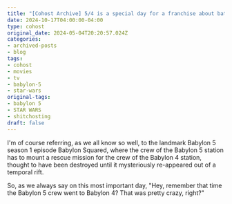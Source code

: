 ```yaml
---
title: "[Cohost Archive] 5/4 is a special day for a franchise about battling fascism in space"
date: 2024-10-17T04:00:00-04:00
type: cohost
original_date: 2024-05-04T20:20:57.024Z
categories:
- archived-posts
- blog
tags:
- cohost
- movies
- tv
- babylon-5
- star-wars
original-tags:
- babylon 5
- STAR WARS
- shitchosting
draft: false
---
```


I'm of course referring, as we all know so well, to the landmark Babylon 5 season 1 episode Babylon Squared, where the crew of the Babylon 5 station has to mount a rescue mission for the crew of the Babylon 4 station, thought to have been destroyed until it mysteriously re-appeared out of a temporal rift.

So, as we always say on this most important day, "Hey, remember that time the Babylon 5 crew went to Babylon 4? That was pretty crazy, right?"